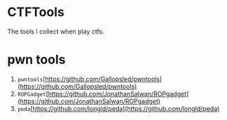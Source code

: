 # CTFTools
The tools I collect when play ctfs.

# pwn tools
1. `pwntools`[https://github.com/Gallopsled/pwntools](https://github.com/Gallopsled/pwntools)
2. `ROPGadget`[https://github.com/JonathanSalwan/ROPgadget](https://github.com/JonathanSalwan/ROPgadget)
3. `peda`[https://github.com/longld/peda](https://github.com/longld/peda)

